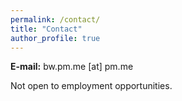 ```yaml
---
permalink: /contact/
title: "Contact"
author_profile: true
---
```


**E-mail:** bw.pm.me [at] pm.me

Not open to employment opportunities.

